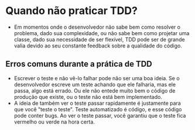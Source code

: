 # Quando não praticar TDD?

- Em momentos onde o desenvolvedor não sabe bem como resolver o problema, dado sua complexidade, ou não sabe bem como projetar uma classe, dado sua necessidade de ser flexível, TDD pode ser de grande valia devido ao seu constante feedback sobre a qualidade do código.

## Erros comuns durante a prática de TDD

- Escrever o teste e não vê-lo falhar pode não ser uma boa ideia. Se o desenvolvedor escreve um teste achando que ele falharia, mas ele passa, algo está errado. Ou ele não entede muito bem o código de produção que existe, ou o teste não está bem implementado.
- A ideia de também ver o teste passar rapidamente é justamente para que você "teste o teste". Teste automatizado é código, e esse código pode conter bugs. Ao ver o teste passar, você garantiu que o teste fica vermelho ou verde na hora certa.
